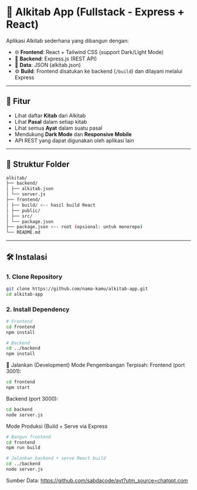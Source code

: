 # 📖 Alkitab App (Fullstack - Express + React)

Aplikasi Alkitab sederhana yang dibangun dengan:

- 🌐 **Frontend**: React + Tailwind CSS (support Dark/Light Mode)
- 🔧 **Backend**: Express.js (REST API)
- 📁 **Data**: JSON (alkitab.json)
- ⚙️ **Build**: Frontend disatukan ke backend (`/build`) dan dilayani melalui Express

---

## 🚀 Fitur

- Lihat daftar **Kitab** dari Alkitab
- Lihat **Pasal** dalam setiap kitab
- Lihat semua **Ayat** dalam suatu pasal
- Mendukung **Dark Mode** dan **Responsive Mobile**
- API REST yang dapat digunakan oleh aplikasi lain

---

## 📂 Struktur Folder
```bash
alkitab/
├── backend/
│ ├── alkitab.json
│ └── server.js
├── frontend/
│ ├── build/ <-- hasil build React
│ ├── public/
│ ├── src/
│ └── package.json
├── package.json <-- root (opsional: untuk monorepo)
└── README.md
```

---

## 🛠️ Instalasi

### 1. Clone Repository

```bash
git clone https://github.com/nama-kamu/alkitab-app.git
cd alkitab-app 
```

### 2. Install Dependency

```bash
# Frontend
cd frontend
npm install

# Backend
cd ../backend
npm install
```

🧪 Jalankan (Development)
Mode Pengembangan Terpisah:
Frontend (port 3001):
```bash
cd frontend
npm start
```

Backend (port 3000):
```bash
cd backend
node server.js
```

Mode Produksi (Build + Serve via Express

```bash
# Bangun frontend
cd frontend
npm run build

# Jalankan backend + serve React build
cd ../backend
node server.js
````

Sumber Data:
https://github.com/sabdacode/ayt?utm_source=chatgpt.com
